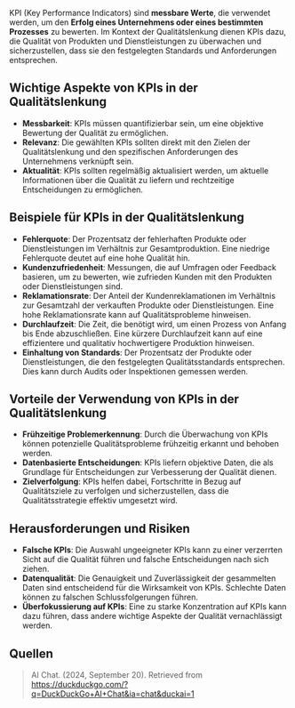 KPI (Key Performance Indicators) sind **messbare Werte**, die verwendet werden, um den **Erfolg eines Unternehmens oder eines bestimmten Prozesses** zu bewerten. Im Kontext der Qualitätslenkung dienen KPIs dazu, die Qualität von Produkten und Dienstleistungen zu überwachen und sicherzustellen, dass sie den festgelegten Standards und Anforderungen entsprechen.

## Wichtige Aspekte von KPIs in der Qualitätslenkung
- **Messbarkeit**: KPIs müssen quantifizierbar sein, um eine objektive Bewertung der Qualität zu ermöglichen.
- **Relevanz**: Die gewählten KPIs sollten direkt mit den Zielen der Qualitätslenkung und den spezifischen Anforderungen des Unternehmens verknüpft sein.
- **Aktualität**: KPIs sollten regelmäßig aktualisiert werden, um aktuelle Informationen über die Qualität zu liefern und rechtzeitige Entscheidungen zu ermöglichen.

## Beispiele für KPIs in der Qualitätslenkung
- **Fehlerquote**: Der Prozentsatz der fehlerhaften Produkte oder Dienstleistungen im Verhältnis zur Gesamtproduktion. Eine niedrige Fehlerquote deutet auf eine hohe Qualität hin.
- **Kundenzufriedenheit**: Messungen, die auf Umfragen oder Feedback basieren, um zu bewerten, wie zufrieden Kunden mit den Produkten oder Dienstleistungen sind.
- **Reklamationsrate**: Der Anteil der Kundenreklamationen im Verhältnis zur Gesamtzahl der verkauften Produkte oder Dienstleistungen. Eine hohe Reklamationsrate kann auf Qualitätsprobleme hinweisen.
- **Durchlaufzeit**: Die Zeit, die benötigt wird, um einen Prozess von Anfang bis Ende abzuschließen. Eine kürzere Durchlaufzeit kann auf eine effizientere und qualitativ hochwertigere Produktion hinweisen.
- **Einhaltung von Standards**: Der Prozentsatz der Produkte oder Dienstleistungen, die den festgelegten Qualitätsstandards entsprechen. Dies kann durch Audits oder Inspektionen gemessen werden.

## Vorteile der Verwendung von KPIs in der Qualitätslenkung
- **Frühzeitige Problemerkennung**: Durch die Überwachung von KPIs können potenzielle Qualitätsprobleme frühzeitig erkannt und behoben werden.
- **Datenbasierte Entscheidungen**: KPIs liefern objektive Daten, die als Grundlage für Entscheidungen zur Verbesserung der Qualität dienen.
- **Zielverfolgung**: KPIs helfen dabei, Fortschritte in Bezug auf Qualitätsziele zu verfolgen und sicherzustellen, dass die Qualitätsstrategie effektiv umgesetzt wird.

## Herausforderungen und Risiken
- **Falsche KPIs**: Die Auswahl ungeeigneter KPIs kann zu einer verzerrten Sicht auf die Qualität führen und falsche Entscheidungen nach sich ziehen.
- **Datenqualität**: Die Genauigkeit und Zuverlässigkeit der gesammelten Daten sind entscheidend für die Wirksamkeit von KPIs. Schlechte Daten können zu falschen Schlussfolgerungen führen.
- **Überfokussierung auf KPIs**: Eine zu starke Konzentration auf KPIs kann dazu führen, dass andere wichtige Aspekte der Qualität vernachlässigt werden.

## Quellen
> AI Chat. (2024, September 20). Retrieved from https://duckduckgo.com/?q=DuckDuckGo+AI+Chat&ia=chat&duckai=1